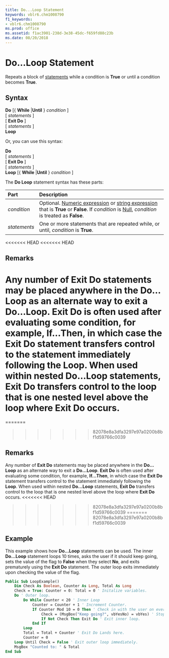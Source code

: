 ```yaml
---
title: Do...Loop Statement
keywords: vblr6.chm1008790
f1_keywords:
- vblr6.chm1008790
ms.prod: office
ms.assetid: f1ac3901-238d-3e38-45dc-f659fd88c23b
ms.date: 08/20/2018
---
```



# Do...Loop Statement

Repeats a block of [statements](../../Glossary/vbe-glossary.md#statement) while a condition is **True** or until a condition becomes **True**.

## Syntax

**Do** [{ **While** |**Until** } _condition_ ] <br/>
[ _statements_ ] <br/>
[ **Exit Do** ] <br/>
[ _statements_ ] <br/>
**Loop**

Or, you can use this syntax:

**Do** <br/>
[ _statements_ ] <br/>
[ **Exit Do** ] <br/>
[ _statements_ ] <br/>
**Loop** [{ **While** |**Until** } _condition_ ]

The **Do Loop** statement syntax has these parts:

|**Part**|**Description**|
|:-----|:-----|
| _condition_|Optional. [Numeric expression](../../Glossary/vbe-glossary.md#Numeric-expression) or [string expression](../../Glossary/vbe-glossary.md#string-expression) that is **True** or **False**. If _condition_ is [Null](../../Glossary/vbe-glossary.md#Null),  _condition_ is treated as **False**.|
| _statements_|One or more statements that are repeated while, or until,  _condition_ is **True**.|

<<<<<<< HEAD
<<<<<<< HEAD
## Remarks

Any number of  **Exit Do** statements may be placed anywhere in the **Do…Loop** as an alternate way to exit a **Do…Loop**. **Exit Do** is often used after evaluating some condition, for example, **If…Then**, in which case the **Exit Do** statement transfers control to the statement immediately following the **Loop**.
When used within nested  **Do…Loop** statements, **Exit Do** transfers control to the loop that is one nested level above the loop where **Exit Do** occurs.
=======
=======
>>>>>>> 82078e8a3dfa3297e97a0200b8bf1d59766c0039
## Remarks

Any number of **Exit Do** statements may be placed anywhere in the **Do…Loop** as an alternate way to exit a **Do…Loop**. **Exit Do** is often used after evaluating some condition, for example, **If…Then**, in which case the **Exit Do** statement transfers control to the statement immediately following the **Loop**.
When used within nested **Do…Loop** statements, **Exit Do** transfers control to the loop that is one nested level above the loop where **Exit Do** occurs.
<<<<<<< HEAD
>>>>>>> 82078e8a3dfa3297e97a0200b8bf1d59766c0039
=======
>>>>>>> 82078e8a3dfa3297e97a0200b8bf1d59766c0039

## Example

This example shows how **Do...Loop** statements can be used. The inner **Do...Loop** statement loops 10 times, asks the user if it should keep going, sets the value of the flag to **False** when they select **No**, and exits prematurely using the **Exit Do** statement. The outer loop exits immediately upon checking the value of the flag.


```vb
Public Sub LoopExample()
    Dim Check As Boolean, Counter As Long, Total As Long
    Check = True: Counter = 0: Total = 0 ' Initalize variables.
    Do ' Outer loop.
        Do While Counter < 20 ' Inner Loop
            Counter = Counter + 1 ' Increment Counter.
            If Counter Mod 10 = 0 Then ' Check in with the user on every multiple of 10.
                Check = (MsgBox("Keep going?", vbYesNo) = vbYes) ' Stop when user click's on No
                If Not Check Then Exit Do ' Exit inner loop.
            End If
        Loop
        Total = Total + Counter ' Exit Do Lands here.
        Counter = 0
    Loop Until Check = False ' Exit outer loop immediately.
    MsgBox "Counted to: " & Total
End Sub
```
